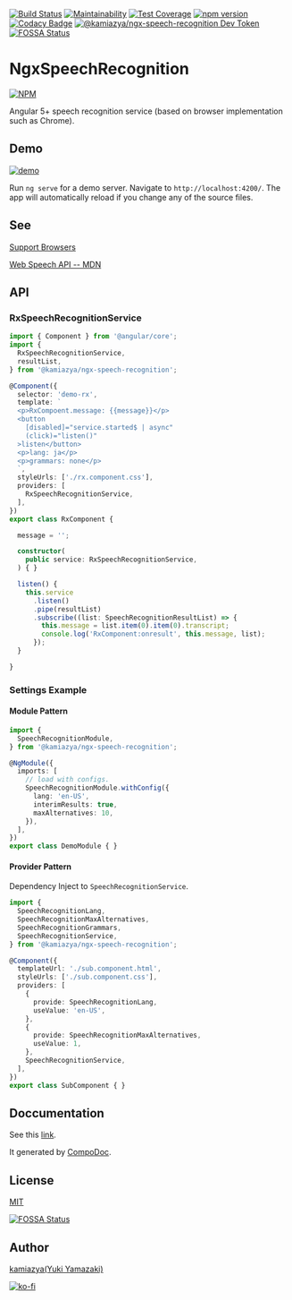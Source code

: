 [![Build Status](https://travis-ci.com/kamiazya/ngx-speech-recognition.svg?branch=master)](https://travis-ci.com/kamiazya/ngx-speech-recognition) [![Maintainability](https://api.codeclimate.com/v1/badges/08225ee2c02a584dca4f/maintainability)](https://codeclimate.com/github/kamiazya/ngx-speech-recognition/maintainability) [![Test Coverage](https://api.codeclimate.com/v1/badges/08225ee2c02a584dca4f/test_coverage)](https://codeclimate.com/github/kamiazya/ngx-speech-recognition/test_coverage) [![npm version](https://badge.fury.io/js/%40kamiazya%2Fngx-speech-recognition.svg)](https://badge.fury.io/js/%40kamiazya%2Fngx-speech-recognition) [![Codacy Badge](https://api.codacy.com/project/badge/Grade/cd6714ceafe6438abf661fec1c3fe615)](https://www.codacy.com/app/kamiazya/go-dispatcher?utm_source=github.com&amp;utm_medium=referral&amp;utm_content=kamiazya/go-dispatcher&amp;utm_campaign=Badge_Grade) [![@kamiazya/ngx-speech-recognition Dev Token](https://badge.devtoken.rocks/@kamiazya/ngx-speech-recognition)](https://devtoken.rocks/package/@kamiazya/ngx-speech-recognition) [![FOSSA Status](https://app.fossa.io/api/projects/git%2Bgithub.com%2Fkamiazya%2Fngx-speech-recognition.svg?type=shield)](https://app.fossa.io/projects/git%2Bgithub.com%2Fkamiazya%2Fngx-speech-recognition?ref=badge_shield)

# NgxSpeechRecognition

[![NPM](https://nodei.co/npm/@kamiazya/ngx-speech-recognition.png?downloads=true)](https://nodei.co/npm/@kamiazya/ngx-speech-recognition/)

Angular 5+ speech recognition service (based on browser implementation such as Chrome).

## Demo

[![demo](./speech.gif)](https://ngx-speech-recognition.stackblitz.io/)

Run `ng serve` for a demo server. Navigate to `http://localhost:4200/`. The app will automatically reload if you change any of the source files.

## See

[Support Browsers](https://caniuse.com/#feat=speech-recognition)

[Web Speech API -- MDN](https://developer.mozilla.org/ja/docs/Web/API/Web_Speech_API)

## API

### RxSpeechRecognitionService

```typescript
import { Component } from '@angular/core';
import {
  RxSpeechRecognitionService,
  resultList,
} from '@kamiazya/ngx-speech-recognition';

@Component({
  selector: 'demo-rx',
  template: `
  <p>RxCompoent.message: {{message}}</p>
  <button
    [disabled]="service.started$ | async"
    (click)="listen()"
  >listen</button>
  <p>lang: ja</p>
  <p>grammars: none</p>
  `,
  styleUrls: ['./rx.component.css'],
  providers: [
    RxSpeechRecognitionService,
  ],
})
export class RxComponent {

  message = '';

  constructor(
    public service: RxSpeechRecognitionService,
  ) { }

  listen() {
    this.service
      .listen()
      .pipe(resultList)
      .subscribe((list: SpeechRecognitionResultList) => {
        this.message = list.item(0).item(0).transcript;
        console.log('RxComponent:onresult', this.message, list);
      });
  }

}
```

### Settings Example

#### Module Pattern

```typescript
import {
  SpeechRecognitionModule,
} from '@kamiazya/ngx-speech-recognition';

@NgModule({
  imports: [
    // load with configs.
    SpeechRecognitionModule.withConfig({
      lang: 'en-US',
      interimResults: true,
      maxAlternatives: 10,
    }),
  ],
})
export class DemoModule { }
```

#### Provider Pattern

Dependency Inject to `SpeechRecognitionService`.

```typescript
import {
  SpeechRecognitionLang,
  SpeechRecognitionMaxAlternatives,
  SpeechRecognitionGrammars,
  SpeechRecognitionService,
} from '@kamiazya/ngx-speech-recognition';

@Component({
  templateUrl: './sub.component.html',
  styleUrls: ['./sub.component.css'],
  providers: [
    {
      provide: SpeechRecognitionLang,
      useValue: 'en-US',
    },
    {
      provide: SpeechRecognitionMaxAlternatives,
      useValue: 1,
    },
    SpeechRecognitionService,
  ],
})
export class SubComponent { }
```

## Doccumentation

See this [link](https://kamiazya.github.io/ngx-speech-recognition/).

It generated by [CompoDoc](https://compodoc.app/).

## License

[MIT](https://choosealicense.com/licenses/mit/)

[![FOSSA Status](https://app.fossa.io/api/projects/git%2Bgithub.com%2Fkamiazya%2Fngx-speech-recognition.svg?type=large)](https://app.fossa.io/projects/git%2Bgithub.com%2Fkamiazya%2Fngx-speech-recognition?ref=badge_large)

## Author

[kamiazya(Yuki Yamazaki)](https://github.com/kamiazya)

[![ko-fi](https://www.ko-fi.com/img/githubbutton_sm.svg)](https://ko-fi.com/W7W5VDNO)
